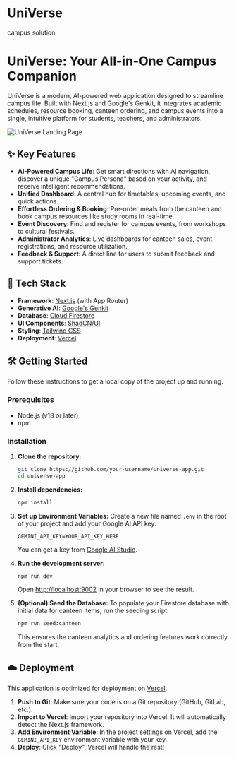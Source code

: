 # UniVerse
campus solution
# UniVerse: Your All-in-One Campus Companion

UniVerse is a modern, AI-powered web application designed to streamline campus life. Built with Next.js and Google's Genkit, it integrates academic schedules, resource booking, canteen ordering, and campus events into a single, intuitive platform for students, teachers, and administrators.

![UniVerse Landing Page](https://images.unsplash.com/flagged/photo-1554473675-d0904f3cbf38?crop=entropy&cs=tinysrgb&fit=max&fm=jpg&ixid=M3w3NDE5ODJ8MHwxfHNlYXJjaHwxMXx8Y29sbGVnZXxlbnwwfHx8fDE3NTc2NzA1MjF8MA&ixlib=rb-4.1.0&q=80&w=1080)

## ✨ Key Features

*   **AI-Powered Campus Life**: Get smart directions with AI navigation, discover a unique "Campus Persona" based on your activity, and receive intelligent recommendations.
*   **Unified Dashboard**: A central hub for timetables, upcoming events, and quick actions.
*   **Effortless Ordering & Booking**: Pre-order meals from the canteen and book campus resources like study rooms in real-time.
*   **Event Discovery**: Find and register for campus events, from workshops to cultural festivals.
*   **Administrator Analytics**: Live dashboards for canteen sales, event registrations, and resource utilization.
*   **Feedback & Support**: A direct line for users to submit feedback and support tickets.

## 🚀 Tech Stack

*   **Framework**: [Next.js](https://nextjs.org/) (with App Router)
*   **Generative AI**: [Google's Genkit](https://firebase.google.com/docs/genkit)
*   **Database**: [Cloud Firestore](https://firebase.google.com/docs/firestore)
*   **UI Components**: [ShadCN/UI](https://ui.shadcn.com/)
*   **Styling**: [Tailwind CSS](https://tailwindcss.com/)
*   **Deployment**: [Vercel](https://vercel.com/)

## 🛠️ Getting Started

Follow these instructions to get a local copy of the project up and running.

### Prerequisites

*   Node.js (v18 or later)
*   npm

### Installation

1.  **Clone the repository:**
    ```bash
    git clone https://github.com/your-username/universe-app.git
    cd universe-app
    ```

2.  **Install dependencies:**
    ```bash
    npm install
    ```

3.  **Set up Environment Variables:**
    Create a new file named `.env` in the root of your project and add your Google AI API key:
    ```env
    GEMINI_API_KEY=YOUR_API_KEY_HERE
    ```
    You can get a key from [Google AI Studio](https://aistudio.google.com/app/apikey).

4.  **Run the development server:**
    ```bash
    npm run dev
    ```
    Open [http://localhost:9002](http://localhost:9002) in your browser to see the result.

5.  **(Optional) Seed the Database:**
    To populate your Firestore database with initial data for canteen items, run the seeding script:
    ```bash
    npm run seed:canteen
    ```
    This ensures the canteen analytics and ordering features work correctly from the start.

## ☁️ Deployment

This application is optimized for deployment on [Vercel](https://vercel.com/).

1.  **Push to Git**: Make sure your code is on a Git repository (GitHub, GitLab, etc.).
2.  **Import to Vercel**: Import your repository into Vercel. It will automatically detect the Next.js framework.
3.  **Add Environment Variable**: In the project settings on Vercel, add the `GEMINI_API_KEY` environment variable with your key.
4.  **Deploy**: Click "Deploy". Vercel will handle the rest!

